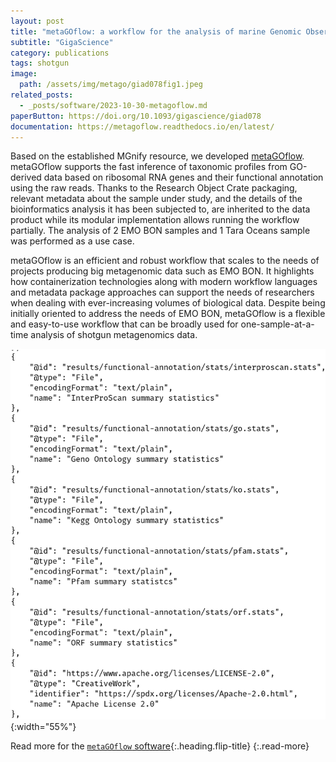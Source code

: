 ```yaml
---
layout: post
title: "metaGOflow: a workflow for the analysis of marine Genomic Observatories shotgun metagenomics data"
subtitle: "GigaScience"
category: publications
tags: shotgun
image:
  path: /assets/img/metago/giad078fig1.jpeg
related_posts:
  - _posts/software/2023-10-30-metagoflow.md
paperButton: https://doi.org/10.1093/gigascience/giad078
documentation: https://metagoflow.readthedocs.io/en/latest/
---
```




Based on the established MGnify resource, we developed [metaGOflow](https://metagoflow.readthedocs.io/en/latest/). 
metaGOflow supports the fast inference of taxonomic profiles from GO-derived data based on ribosomal RNA genes and their functional annotation using the raw reads. Thanks to the Research Object Crate packaging, relevant metadata about the sample under study, and the details of the bioinformatics analysis it has been subjected to, are inherited to the data product while its modular implementation allows running the workflow partially. The analysis of 2 EMO BON samples and 1 Tara Oceans sample was performed as a use case.


metaGOflow is an efficient and robust workflow that scales to the needs of projects producing big metagenomic data such as EMO BON. It highlights how containerization technologies along with modern workflow languages and metadata package approaches can support the needs of researchers when dealing with ever-increasing volumes of biological data. Despite being initially oriented to address the needs of EMO BON, metaGOflow is a flexible and easy-to-use workflow that can be broadly used for one-sample-at-a-time analysis of shotgun metagenomics data.


![rocrate](/assets/img/microbetag/rocrate.jpeg){:width="55%"}

Read more for the [`metaGOflow` software](/_posts/software/2023-10-30-metagoflow.md){:.heading.flip-title}
{:.read-more}
